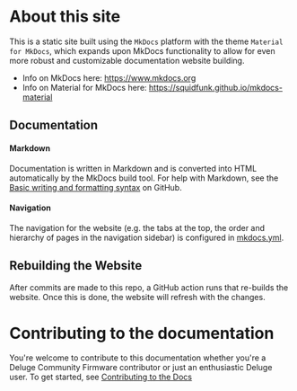 # About this site

This is a static site built using the `MkDocs` platform with the theme `Material for MkDocs`, which expands upon MkDocs functionality to allow for even more robust and customizable documentation website building.

- Info on MkDocs here: https://www.mkdocs.org
- Info on Material for MkDocs here: https://squidfunk.github.io/mkdocs-material

## Documentation

#### Markdown

Documentation is written in Markdown and is converted into HTML automatically by the MkDocs build tool. For help with Markdown, see the [Basic writing and formatting syntax](https://docs.github.com/en/get-started/writing-on-github/getting-started-with-writing-and-formatting-on-github/basic-writing-and-formatting-syntax/) on GitHub.

#### Navigation

The navigation for the website (e.g. the tabs at the top, the order and hierarchy of pages in the navigation sidebar) is configured in [mkdocs.yml](mkdocs.yml).

## Rebuilding the Website

After commits are made to this repo, a GitHub action runs that re-builds the website. Once this is done, the website will refresh with the changes.

# Contributing to the documentation

You're welcome to contribute to this documentation whether you're a Deluge Community Firmware contributor or just an enthusiastic Deluge user. To get started, see [Contributing to the Docs](/docs/contributing/contributing-to-the-docs.md)